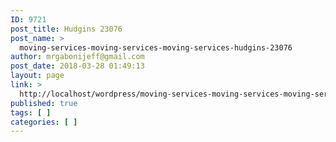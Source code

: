 ```yaml
---
ID: 9721
post_title: Hudgins 23076
post_name: >
  moving-services-moving-services-moving-services-hudgins-23076
author: mrgabonijeff@gmail.com
post_date: 2018-03-28 01:49:13
layout: page
link: >
  http://localhost/wordpress/moving-services-moving-services-moving-services-hudgins-23076/
published: true
tags: [ ]
categories: [ ]
---
```

